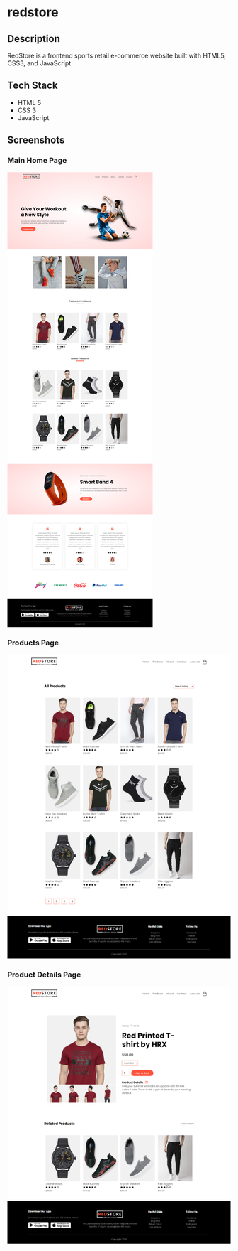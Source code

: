 # redstore

## Description
RedStore is a frontend sports retail e-commerce website built with HTML5, CSS3, and JavaScript.

## Tech Stack
- HTML 5
- CSS 3
- JavaScript

## Screenshots

### Main Home Page
<img src="https://github.com/rjblee/redstore/blob/main/screenshots/screenshot%20-%20index.png?raw=true">



### Products Page
<img src="https://github.com/rjblee/redstore/blob/main/screenshots/screenshot%20-%20products.png?raw=true">



### Product Details Page
<img src="https://github.com/rjblee/redstore/blob/main/screenshots/screenshot%20-%20product%20details.png?raw=true">
